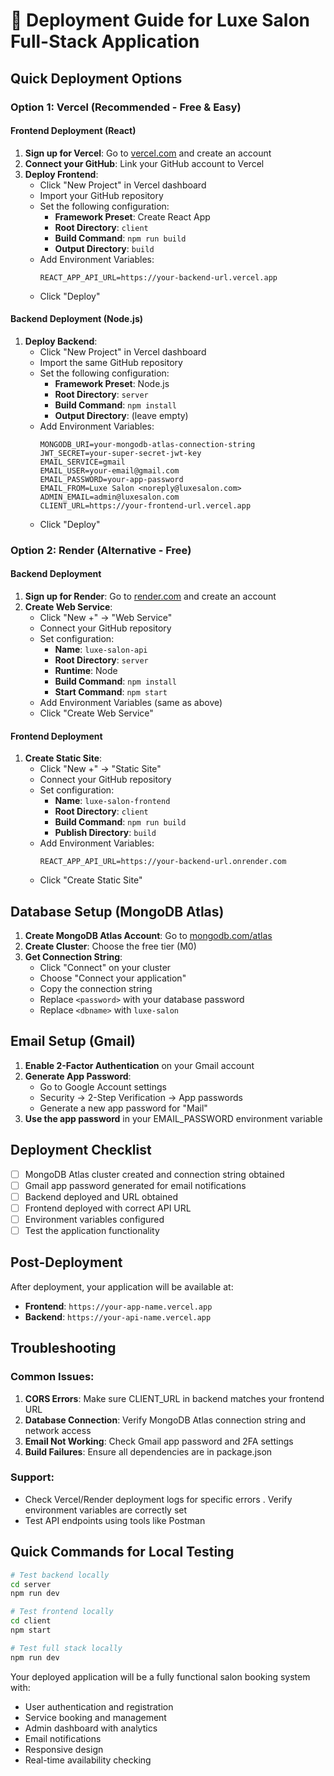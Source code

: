 # 🚀 Deployment Guide for Luxe Salon Full-Stack Application

## Quick Deployment Options

### Option 1: Vercel (Recommended - Free & Easy)

#### Frontend Deployment (React)
1. **Sign up for Vercel**: Go to [vercel.com](https://vercel.com) and create an account
2. **Connect your GitHub**: Link your GitHub account to Vercel
3. **Deploy Frontend**:
   - Click "New Project" in Vercel dashboard
   - Import your GitHub repository
   - Set the following configuration:
     - **Framework Preset**: Create React App
     - **Root Directory**: `client`
     - **Build Command**: `npm run build`
     - **Output Directory**: `build`
   - Add Environment Variables:
     ```
     REACT_APP_API_URL=https://your-backend-url.vercel.app
     ```
   - Click "Deploy"

#### Backend Deployment (Node.js)
1. **Deploy Backend**:
   - Click "New Project" in Vercel dashboard
   - Import the same GitHub repository
   - Set the following configuration:
     - **Framework Preset**: Node.js
     - **Root Directory**: `server`
     - **Build Command**: `npm install`
     - **Output Directory**: (leave empty)
   - Add Environment Variables:
     ```
     MONGODB_URI=your-mongodb-atlas-connection-string
     JWT_SECRET=your-super-secret-jwt-key
     EMAIL_SERVICE=gmail
     EMAIL_USER=your-email@gmail.com
     EMAIL_PASSWORD=your-app-password
     EMAIL_FROM=Luxe Salon <noreply@luxesalon.com>
     ADMIN_EMAIL=admin@luxesalon.com
     CLIENT_URL=https://your-frontend-url.vercel.app
     ```
   - Click "Deploy"

### Option 2: Render (Alternative - Free)

#### Backend Deployment
1. **Sign up for Render**: Go to [render.com](https://render.com) and create an account
2. **Create Web Service**:
   - Click "New +" → "Web Service"
   - Connect your GitHub repository
   - Set configuration:
     - **Name**: `luxe-salon-api`
     - **Root Directory**: `server`
     - **Runtime**: Node
     - **Build Command**: `npm install`
     - **Start Command**: `npm start`
   - Add Environment Variables (same as above)
   - Click "Create Web Service"

#### Frontend Deployment
1. **Create Static Site**:
   - Click "New +" → "Static Site"
   - Connect your GitHub repository
   - Set configuration:
     - **Name**: `luxe-salon-frontend`
     - **Root Directory**: `client`
     - **Build Command**: `npm run build`
     - **Publish Directory**: `build`
   - Add Environment Variables:
     ```
     REACT_APP_API_URL=https://your-backend-url.onrender.com
     ```
   - Click "Create Static Site"

## Database Setup (MongoDB Atlas)

1. **Create MongoDB Atlas Account**: Go to [mongodb.com/atlas](https://mongodb.com/atlas)
2. **Create Cluster**: Choose the free tier (M0)
3. **Get Connection String**: 
   - Click "Connect" on your cluster
   - Choose "Connect your application"
   - Copy the connection string
   - Replace `<password>` with your database password
   - Replace `<dbname>` with `luxe-salon`

## Email Setup (Gmail)

1. **Enable 2-Factor Authentication** on your Gmail account
2. **Generate App Password**:
   - Go to Google Account settings
   - Security → 2-Step Verification → App passwords
   - Generate a new app password for "Mail"
3. **Use the app password** in your EMAIL_PASSWORD environment variable

## Deployment Checklist

- [ ] MongoDB Atlas cluster created and connection string obtained
- [ ] Gmail app password generated for email notifications
- [ ] Backend deployed and URL obtained
- [ ] Frontend deployed with correct API URL
- [ ] Environment variables configured
- [ ] Test the application functionality

## Post-Deployment

After deployment, your application will be available at:
- **Frontend**: `https://your-app-name.vercel.app`
- **Backend**: `https://your-api-name.vercel.app`

## Troubleshooting

### Common Issues:
1. **CORS Errors**: Make sure CLIENT_URL in backend matches your frontend URL
2. **Database Connection**: Verify MongoDB Atlas connection string and network access
3. **Email Not Working**: Check Gmail app password and 2FA settings
4. **Build Failures**: Ensure all dependencies are in package.json

### Support:
- Check Vercel/Render deployment logs for specific errors
. Verify environment variables are correctly set
- Test API endpoints using tools like Postman

## Quick Commands for Local Testing

```bash
# Test backend locally
cd server
npm run dev

# Test frontend locally
cd client
npm start

# Test full stack locally
npm run dev
```

Your deployed application will be a fully functional salon booking system with:
- User authentication and registration
- Service booking and management
- Admin dashboard with analytics
- Email notifications
- Responsive design
- Real-time availability checking
